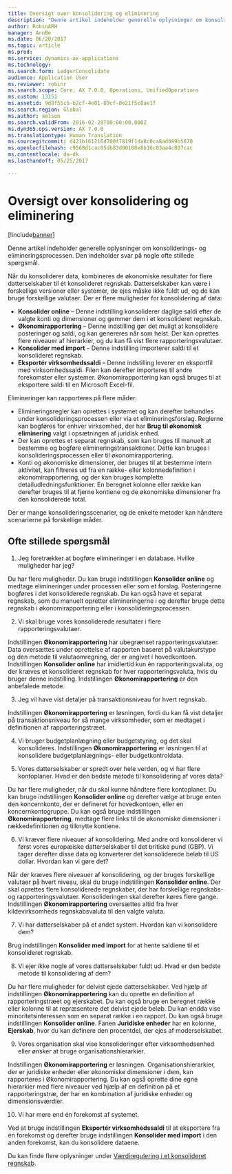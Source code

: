 ```yaml
---
title: Oversigt over konsolidering og eliminering
description: "Denne artikel indeholder generelle oplysninger om konsoliderings- og elimineringsprocessen. Den indeholder svar på nogle ofte stillede spørgsmål."
author: RobinARH
manager: AnnBe
ms.date: 06/20/2017
ms.topic: article
ms.prod: 
ms.service: dynamics-ax-applications
ms.technology: 
ms.search.form: LedgerConsolidate
audience: Application User
ms.reviewer: robinr
ms.search.scope: Core, AX 7.0.0, Operations, UnifiedOperations
ms.custom: 13151
ms.assetid: 9d8f55cb-b2cf-4e01-89cf-0e21f5c8ae1f
ms.search.region: Global
ms.author: aolson
ms.search.validFrom: 2016-02-28T00:00:00.000Z
ms.dyn365.ops.version: AX 7.0.0
ms.translationtype: Human Translation
ms.sourcegitcommit: d421b161216d700f7819f1da8c0ca8ad089b5670
ms.openlocfilehash: c9568d1cac05db83d00108e8b16c03aa4c807cac
ms.contentlocale: da-dk
ms.lasthandoff: 05/25/2017

---
```


# <a name="consolidation-and-elimination-overview"></a>Oversigt over konsolidering og eliminering

[!include[banner](../includes/banner.md)]


Denne artikel indeholder generelle oplysninger om konsoliderings- og elimineringsprocessen. Den indeholder svar på nogle ofte stillede spørgsmål.

Når du konsoliderer data, kombineres de økonomiske resultater for flere datterselskaber til ét konsolideret regnskab. Datterselskaber kan være i forskellige versioner eller systemer, de ejes måske ikke fuldt ud, og de kan bruge forskellige valutaer. Der er flere muligheder for konsolidering af data:

-   **Konsolider online** – Denne indstilling konsoliderer daglige saldi efter de valgte konti og dimensioner og gemmer dem i et konsolideret regnskab.
-   **Økonomirapportering** – Denne indstilling gør det muligt at konsolidere posteringer og saldi, og kan genereres når som helst. Der kan oprettes flere niveauer af hierarkier, og du kan få vist flere rapporteringsvalutaer.
-   **Konsolider med import** – Denne indstilling importerer saldi til et konsolideret regnskab.
-   **Eksportér virksomhedssaldi** – Denne indstilling leverer en eksportfil med virksomhedssaldi. Filen kan derefter importeres til andre forekomster eller systemer. Økonomirapportering kan også bruges til at eksportere saldi til en Microsoft Excel-fil.

Elimineringer kan rapporteres på flere måder:

-   Elimineringsregler kan oprettes i systemet og kan derefter behandles under konsolideringsprocessen eller via et elimineringsforslag. Reglerne kan bogføres for enhver virksomhed, der har **Brug til økonomisk eliminering** valgt i opsætningen af juridisk enhed.
-   Der kan oprettes et separat regnskab, som kan bruges til manuelt at bestemme og bogføre elimineringstransaktioner. Dette kan bruges i konsolideringsprocessen eller til økonomirapportering.
-   Konti og økonomiske dimensioner, der bruges til at bestemme intern aktivitet, kan filtreres ud fra en række- eller kolonnedefinition i økonomirapportering, og der kan bruges komplette detailudledningsfunktioner. En beregnet kolonne eller række kan derefter bruges til at fjerne kontiene og de økonomiske dimensioner fra den konsoliderede total.

Der er mange konsolideringsscenarier, og de enkelte metoder kan håndtere scenarierne på forskellige måder.

## <a name="frequently-asked-questions"></a>Ofte stillede spørgsmål
1.  Jeg foretrækker at bogføre elimineringer i en database. Hvilke muligheder har jeg?

Du har flere muligheder. Du kan bruge indstillingen **Konsolider online** og medtage elimineringer under processen eller som et forslag. Posteringerne bogføres i det konsoliderede regnskab. Du kan også have et separat regnskab, som du manuelt opretter elimineringerne i og derefter bruge dette regnskab i økonomirapportering eller i konsolideringsprocessen.

2.  Vi skal bruge vores konsoliderede resultater i flere rapporteringsvalutaer.

Indstillingen **Økonomirapportering** har ubegrænset rapporteringsvalutaer. Data oversættes under oprettelse af rapporten baseret på valutakurstype og den metode til valutaomregning, der er angivet i hovedkontoen. Indstillingen **Konsolider online** har imidlertid kun én rapporteringsvaluta, og der kræves et konsolideret regnskab for hver rapporteringsvaluta, hvis du bruger denne indstilling. Indstillingen **Økonomirapportering** er den anbefalede metode.

3.  Jeg vil have vist detaljer på transaktionsniveau for hvert regnskab.

Indstillingen **Økonomirapportering** er løsningen, fordi du kan få vist detaljer på transaktionsniveau for så mange virksomheder, som er medtaget i definitionen af rapporteringstræet.

4.  Vi bruger budgetplanlægning eller budgetstyring, og det skal konsolideres.
Indstillingen **Økonomirapportering** er løsningen til at konsolidere budgetplanlægnings- eller budgetkontroldata.

5.  Vores datterselskaber er spredt over hele verden, og vi har flere kontoplaner. Hvad er den bedste metode til konsolidering af vores data?

Du har flere muligheder, når du skal kunne håndtere flere kontoplaner. Du kan bruge indstillingen **Konsolider online** og derefter vælge at bruge enten den koncernkonto, der er defineret for hovedkontoen, eller en koncernkontogruppe. Du kan også bruge indstillingen **Økonomirapportering**, medtage flere links til de økonomiske dimensioner i rækkedefinitionen og tilknytte kontiene.

6.  Vi kræver flere niveauer af konsolidering. Med andre ord konsoliderer vi først vores europæiske datterselskaber til det britiske pund (GBP). Vi tager derefter disse data og konverterer det konsoliderede beløb til US dollar. Hvordan kan vi gøre det?

Når der kræves flere niveauer af konsolidering, og der bruges forskellige valutaer på hvert niveau, skal du bruge indstillingen **Konsolider online**. Der skal oprettes flere konsoliderede regnskaber, der har forskellige regnskabs- og rapporteringsvalutaer. Konsolideringen skal derefter køres flere gange. Indstillingen **Økonomirapportering** oversættes altid fra hver kildevirksomheds regnskabsvaluta til den valgte valuta.

7.  Vi har datterselskaber på et andet system. Hvordan kan vi konsolidere dem?

Brug indstillingen **Konsolider med import** for at hente saldiene til et konsolideret regnskab.

8.  Vi ejer ikke nogle af vores datterselskaber fuldt ud. Hvad er den bedste metode til konsolidering af dem?

Du har flere muligheder for delvist ejede datterselskaber. Ved hjælp af indstillingen **Økonomirapportering** kan du oprette en definition af rapporteringstræet og ejerskabet. Du kan også bruge en beregnet række eller kolonne til at repræsentere det delvist ejede beløb. Du kan endda vise minoritetsinteressen som en separat række i en rapport. Du kan også bruge indstillingen **Konsolider online**. Fanen **Juridiske enheder** har en kolonne, **Ejerskab**, hvor du kan definere den procentdel, der ejes af moderselskabet.

9.  Vores organisation skal vise konsolideringer efter virksomhedsenhed eller ønsker at bruge organisationshierarkier.

Indstillingen **Økonomirapportering** er løsningen. Organisationshierarkier, der er juridiske enheder eller økonomiske dimensioner i dem, kan rapporteres i Økonomirapportering. Du kan også oprette dine egne hierarkier med flere niveauer ved hjælp af en definition på et rapporteringstræ, der har en kombination af juridiske enheder og dimensionsværdier.

10. Vi har mere end én forekomst af systemet.

Ved at bruge indstillingen **Eksportér virksomhedssaldi** til at eksportere fra én forekomst og derefter bruge indstillingen **Konsolider med import** i den anden forekomst, kan du konsolidere dataene.


Du kan finde flere oplysninger under [Værdiregulering i et konsolideret regnskab](..\general-ledger\currency-revaluation-consolidation-company.md).



